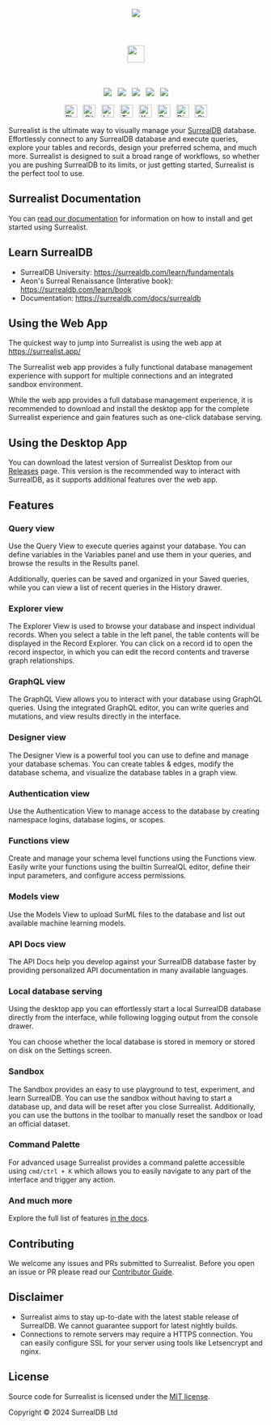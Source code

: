 <br>

<div align="center">
	<img src=".github/images/banner.png">
</div>

<br>

<h1 align="center">
  <a href="https://surrealdb.com/docs/surrealist"><img src=".github/images/logo-text.png" height="34"></a>
</h1>

<br> 
<p align="center">
    <a href="https://surrealdb.com/discord"><img src="https://img.shields.io/discord/902568124350599239?label=discord&style=flat-square&color=5a66f6"></a>
    &nbsp;
    <a href="https://twitter.com/surrealdb"><img src="https://img.shields.io/badge/twitter-follow_us-1d9bf0.svg?style=flat-square"></a>
    &nbsp;
    <a href="https://dev.to/surrealdb"><img src="https://img.shields.io/badge/dev-join_us-86f7b7.svg?style=flat-square"></a>
    &nbsp;
    <a href="https://www.linkedin.com/company/surrealdb/"><img src="https://img.shields.io/badge/linkedin-connect_with_us-0a66c2.svg?style=flat-square"></a>
    &nbsp;
    <a href="https://www.youtube.com/channel/UCjf2teVEuYVvvVC-gFZNq6w"><img src="https://img.shields.io/badge/youtube-subscribe-ff0000.svg?style=flat-square"></a>
</p>

<p align="center">
    <a href="https://surrealdb.com/blog"><img height="25" src=".github/images/social/blog.svg" alt="Blog"></a>
    &nbsp;
    <a href="https://github.com/surrealdb/surrealdb"><img height="25" src=".github/images/social/github.svg" alt="Github	"></a>
    &nbsp;
    <a href="https://www.linkedin.com/company/surrealdb/"><img height="25" src=".github/images/social/linkedin.svg" alt="LinkedIn"></a>
    &nbsp;
    <a href="https://twitter.com/surrealdb"><img height="25" src=".github/images/social/twitter.svg" alt="Twitter"></a>
    &nbsp;
    <a href="https://www.youtube.com/channel/UCjf2teVEuYVvvVC-gFZNq6w"><img height="25" src=".github/images/social/youtube.svg" alt="Youtube"></a>
    &nbsp;
    <a href="https://dev.to/surrealdb"><img height="25" src=".github/images/social/dev.svg" alt="Dev"></a>
    &nbsp;
    <a href="https://surrealdb.com/discord"><img height="25" src=".github/images/social/discord.svg" alt="Discord"></a>
    &nbsp;
    <a href="https://stackoverflow.com/questions/tagged/surrealdb"><img height="25" src=".github/images/social/stack-overflow.svg" alt="StackOverflow"></a>
</p>

Surrealist is the ultimate way to visually manage your [SurrealDB](https://surrealdb.com/) database. Effortlessly connect to any SurrealDB database and execute queries, explore your tables and records, design your preferred schema, and much more. Surrealist is designed to suit a broad range of workflows, so whether you are pushing SurrealDB to its limits, or just getting started, Surrealist is the perfect tool to use.

## Surrealist Documentation
You can [read our documentation](https://surrealdb.com/docs/surrealist) for information on how to install and get started using Surrealist.

## Learn SurrealDB

- SurrealDB University: https://surrealdb.com/learn/fundamentals
- Aeon's Surreal Renaissance (Interative book): https://surrealdb.com/learn/book
- Documentation: https://surrealdb.com/docs/surrealdb

## Using the Web App
The quickest way to jump into Surrealist is using the web app at https://surrealist.app/

The Surrealist web app provides a fully functional database management experience with support for multiple connections and an integrated sandbox environment.

While the web app provides a full database management experience, it is recommended to download and install the desktop app for the complete Surrealist experience and gain features such as one-click database serving.

## Using the Desktop App
You can download the latest version of Surrealist Desktop from our [Releases](https://github.com/surrealdb/surrealist/releases) page. This version is the recommended way to interact with SurrealDB, as it supports additional features over the web app.

## Features

### Query view
Use the Query View to execute queries against your database. You can define variables in the Variables panel and use them in your queries, and browse the results in the Results panel.

Additionally, queries can be saved and organized in your Saved queries, while you can view a list of recent queries in the History drawer.

### Explorer view
The Explorer View is used to browse your database and inspect individual records. When you select a table in the left panel, the table contents will be displayed in the Record Explorer. You can click on a record id to open the record inspector, in which you can edit the record contents and traverse graph relationships.

### GraphQL view
The GraphQL View allows you to interact with your database using GraphQL queries. Using the integrated GraphQL editor, you can write queries and mutations, and view results directly in the interface.

### Designer view
The Designer View is a powerful tool you can use to define and manage your database schemas. You can create tables & edges, modify the database schema, and visualize the database tables in a graph view.

### Authentication view
Use the Authentication View to manage access to the database by creating namespace logins, database logins, or scopes.

### Functions view
Create and manage your schema level functions using the Functions view. Easily write your functions using the builtin SurrealQL editor, define their input parameters, and configure access permissions.

### Models view
Use the Models View to upload SurML files to the database and list out available machine learning models.

### API Docs view
The API Docs help you develop against your SurrealDB database faster by providing personalized API documentation in many available languages.

### Local database serving
Using the desktop app you can effortlessly start a local SurrealDB database directly from the interface, while following logging output from the console drawer.

You can choose whether the local database is stored in memory or stored on disk on the Settings screen.

### Sandbox
The Sandbox provides an easy to use playground to test, experiment, and learn SurrealDB. You can use the sandbox without having
to start a database up, and data will be reset after you close Surrealist. Additionally, you can use the buttons in the toolbar
to manually reset the sandbox or load an official dataset.

### Command Palette
For advanced usage Surrealist provides a command palette accessible using `cmd/ctrl + K` which allows you to easily navigate to any part of the interface and trigger any action.

### And much more
Explore the full list of features [in the docs](https://surrealdb.com/docs/surrealist).

## Contributing
We welcome any issues and PRs submitted to Surrealist. Before you open an issue or PR please read our [Contributor Guide](CONTRIBUTING.md).

## Disclaimer
- Surrealist aims to stay up-to-date with the latest stable release of SurrealDB. We cannot guarantee support for latest nightly builds.
- Connections to remote servers may require a HTTPS connection. You can easily configure SSL for your server using tools like Letsencrypt and nginx.

## License
Source code for Surrealist is licensed under the [MIT license](LICENSE).

Copyright © 2024 SurrealDB Ltd
